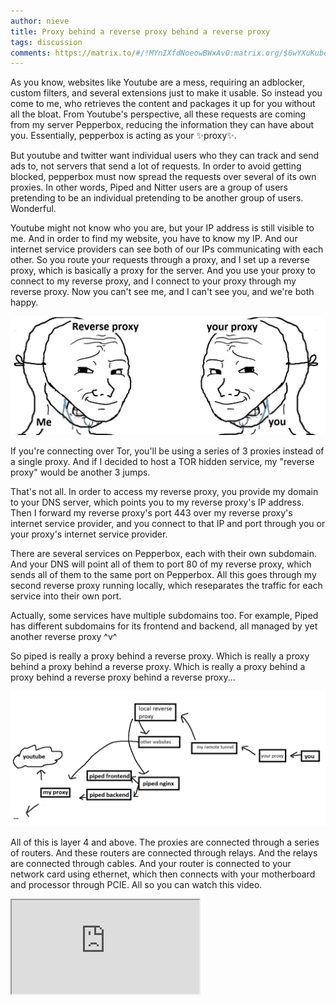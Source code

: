 ```yaml
---
author: nieve
title: Proxy behind a reverse proxy behind a reverse proxy
tags: discussion
comments: https://matrix.to/#/!MYnIXfdNoeowBWxAvO:matrix.org/$6wYXuKubeFrcbp2It3ueBVdK4Gj3cljlY02o7Q0xXjg
---
```


As you know, websites like Youtube are a mess, requiring an adblocker, custom filters, and several extensions just to make it usable. So instead you come to me, who retrieves the content and packages it up for you without all the bloat. From Youtube's perspective, all these requests are coming from my server Pepperbox, reducing the information they can have about you. Essentially, pepperbox is acting as your ✨proxy✨.

But youtube and twitter want individual users who they can track and send ads to, not servers that send a lot of requests. In order to avoid getting blocked, pepperbox must now spread the requests over several of its own proxies. In other words, Piped and Nitter users are a group of users pretending to be an individual pretending to be another group of users. Wonderful.

Youtube might not know who you are, but your IP address is still visible to me. And in order to find my website, you have to know my IP. And our internet service providers can see both of our IPs communicating with each other. So you route your requests through a proxy, and I set up a reverse proxy, which is basically a proxy for the server. And you use your proxy to connect to my reverse proxy, and I connect to your proxy through my reverse proxy. Now you can't see me, and I can't see you, and we're both happy.

![proxy reverse proxy](/assets/images/2423p0.jpg)

If you're connecting over Tor, you'll be using a series of 3 proxies instead of a single proxy. And if I decided to host a TOR hidden service, my "reverse proxy" would be another 3 jumps.

That's not all. In order to access my reverse proxy, you provide my domain to your DNS server, which points you to my reverse proxy's IP address. Then I forward my reverse proxy's port 443 over my reverse proxy's internet service provider, and you connect to that IP and port through you or your proxy's internet service provider.

There are several services on Pepperbox, each with their own subdomain. And your DNS will point all of them to port 80 of my reverse proxy, which sends all of them to the same port on Pepperbox. All this goes through my second reverse proxy running locally, which reseparates the traffic for each service into their own port.

Actually, some services have multiple subdomains too. For example, Piped has different subdomains for its frontend and backend, all managed by yet another reverse proxy ^v^

So piped is really a proxy behind a reverse proxy. Which is really a proxy behind a proxy behind a reverse proxy. Which is really a proxy behind a proxy behind a reverse proxy behind a reverse proxy...

![proxyproxyproxy](/assets/images/oacuewifmyso.png)

All of this is layer 4 and above. The proxies are connected through a series of routers. And these routers are connected through relays. And the relays are connected through cables. And your router is connected to your network card using ethernet, which then connects with your motherboard and processor through PCIE. All so you can watch this video.

<iframe src="https://piped.stellar.afs.ovh/watch?v=lTonHRerMC4" class="w-full aspect-video" allowfullscreen>